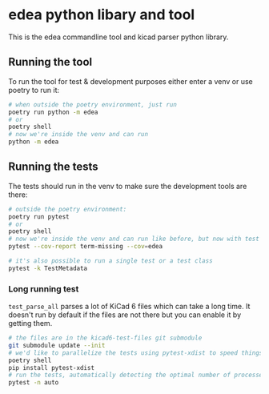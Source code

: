# edea python libary and tool

This is the edea commandline tool and kicad parser python library.


## Running the tool

To run the tool for test & development purposes either enter a venv or use poetry to run it:

```sh
# when outside the poetry environment, just run
poetry run python -m edea
# or
poetry shell
# now we're inside the venv and can run
python -m edea
```


## Running the tests

The tests should run in the venv to make sure the development tools are there:

```sh
# outside the poetry environment:
poetry run pytest
# or
poetry shell
# now we're inside the venv and can run like before, but now with test coverage
pytest --cov-report term-missing --cov=edea

# it's also possible to run a single test or a test class
pytest -k TestMetadata
```

### Long running test

`test_parse_all` parses a lot of KiCad 6 files which can take a long time. It
doesn't run by default if the files are not there but you can enable it by
getting them.

```sh
# the files are in the kicad6-test-files git submodule
git submodule update --init
# we'd like to parallelize the tests using pytest-xdist to speed things up
poetry shell
pip install pytest-xdist
# run the tests, automatically detecting the optimal number of processes for your machine
pytest -n auto
```
